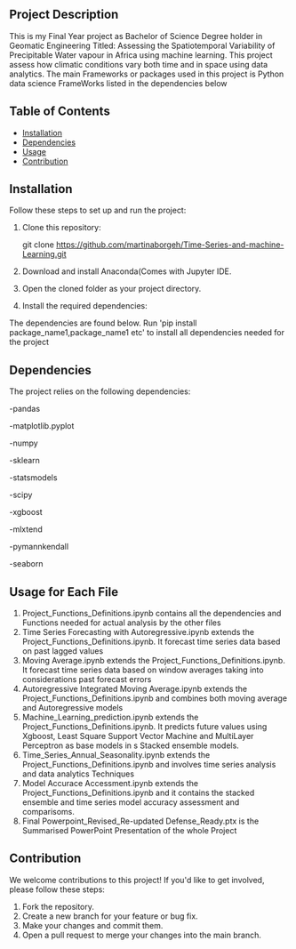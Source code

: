 


## Project Description

This is my Final Year project as Bachelor of Science Degree holder in Geomatic Engineering Titled: Assessing the Spatiotemporal Variability of Precipitable Water vapour in Africa using machine learning. This project assess how climatic conditions vary both time and in space using data analytics. The main Frameworks or packages used in this project is Python data science FrameWorks listed in the dependencies below

## Table of Contents

- [Installation](#installation)
- [Dependencies](#dependencies)
- [Usage](#usage)
- [Contribution](#contribution)


## Installation

Follow these steps to set up and run the project:

1. Clone this repository:

      git clone https://github.com/martinaborgeh/Time-Series-and-machine-Learning.git



2. Download and install Anaconda(Comes with Jupyter IDE.

3. Open the cloned folder as your project directory.

4. Install the required dependencies:

The dependencies are found below. Run 'pip install package_name1,package_name1 etc' to install all dependencies needed for the project



## Dependencies

The project relies on the following dependencies:

-pandas

-matplotlib.pyplot

-numpy

-sklearn

-statsmodels

-scipy

-xgboost


-mlxtend

-pymannkendall

-seaborn


## Usage for Each File
1. Project_Functions_Definitions.ipynb contains all the dependencies and Functions needed for actual analysis by the other files
2. Time Series Forecasting with Autoregressive.ipynb extends the Project_Functions_Definitions.ipynb. It forecast time series data based on past lagged values 
3. Moving Average.ipynb extends the Project_Functions_Definitions.ipynb. It forecast time series data based on window averages taking into considerations past forecast errors
4. Autoregressive Integrated Moving Average.ipynb extends the Project_Functions_Definitions.ipynb and combines both moving average and Autoregressive models
5. Machine_Learning_prediction.ipynb extends the Project_Functions_Definitions.ipynb. It predicts future values using Xgboost, Least Square Support Vector Machine and MultiLayer Perceptron as base models in s Stacked ensemble models.
6. Time_Series_Annual_Seasonality.ipynb extends the Project_Functions_Definitions.ipynb and involves time series analysis and data analytics Techniques
7. Model Accurace Accessment.ipynb extends the Project_Functions_Definitions.ipynb and it contains the stacked ensemble and time series model accuracy assessment and comparisoms.
8. Final Powerpoint_Revised_Re-updated Defense_Ready.ptx is the Summarised PowerPoint Presentation of the whole Project



<!-- You can add screenshots or GIFs here to demonstrate the usage -->

## Contribution

We welcome contributions to this project! If you'd like to get involved, please follow these steps:

1. Fork the repository.
2. Create a new branch for your feature or bug fix.
3. Make your changes and commit them.
4. Open a pull request to merge your changes into the main branch.
